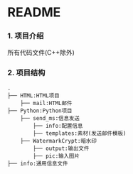 # README
### 1. 项目介绍
所有代码文件(C++除外)

### 2. 项目结构
```
.
├── HTML:HTML项目
    ├── mail:HTML邮件
├── Python:Python项目
    ├── send_ms:信息发送
        ├── info:配置信息
        ├── templates:素材(发送邮件模板)
    ├── WatermarkCrypt:暗水印
        ├── output:输出文件
        ├── pic:输入图片
├── info:通用信息文件
```
